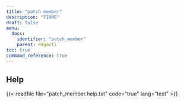 ```yaml
---
title: "patch member"
description: "FIXME"
draft: false
menu:
  docs:
    identifier: "patch_member"
    parent: edgectl
toc: true
command_reference: true
---
```


## Help

{{< readfile file="patch_member.help.txt" code="true" lang="text" >}}

